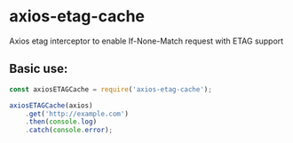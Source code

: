 # axios-etag-cache

Axios etag interceptor to enable If-None-Match request with ETAG support

## Basic use:

```js
const axiosETAGCache = require('axios-etag-cache');

axiosETAGCache(axios)
    .get('http://example.com')
    .then(console.log)
    .catch(console.error);
```
